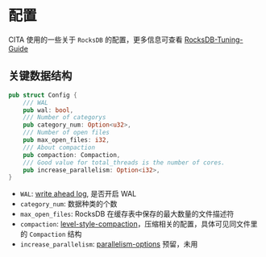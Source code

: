# 配置

CITA 使用的一些关于 `RocksDB` 的配置，更多信息可查看 [RocksDB-Tuning-Guide]

## 关键数据结构

```rust
pub struct Config {
    /// WAL
    pub wal: bool,
    /// Number of categorys
    pub category_num: Option<u32>,
    /// Number of open files
    pub max_open_files: i32,
    /// About compaction
    pub compaction: Compaction,
    /// Good value for total_threads is the number of cores.
    pub increase_parallelism: Option<i32>,
}
```

* `WAL`: [write ahead log], 是否开启 WAL
* `category_num`: 数据种类的个数
* `max_open_files`: RocksDB 在缓存表中保存的最大数量的文件描述符
* `compaction`: [level-style-compaction]，压缩相关的配置，具体可见同文件里的 `Compaction` 结构
* `increase_parallelism`: [parallelism-options] 预留，未用

[RocksDB-Tuning-Guide]: https://github.com/facebook/rocksdb/wiki/RocksDB-Tuning-Guide
[level-style-compaction]: https://github.com/facebook/rocksdb/wiki/RocksDB-Tuning-Guide#level-style-compaction
[parallelism-options]: https://github.com/facebook/rocksdb/wiki/RocksDB-Tuning-Guide#parallelism-options
[write ahead log]: https://github.com/facebook/rocksdb/wiki/Write-Ahead-Log

